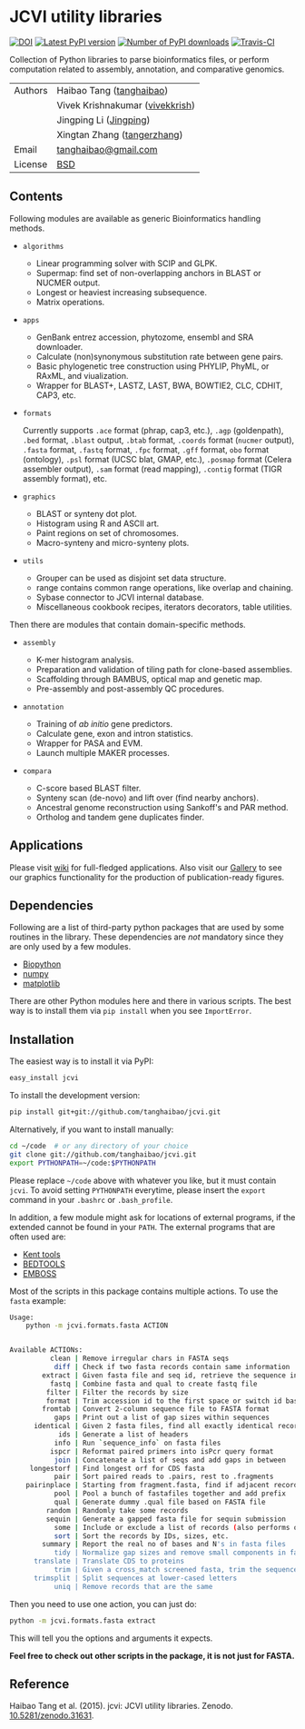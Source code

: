 # JCVI utility libraries

[![DOI](https://zenodo.org/badge/doi/10.5281/zenodo.31631.svg)](http://dx.doi.org/10.5281/zenodo.31631)
[![Latest PyPI version](https://img.shields.io/pypi/v/jcvi.svg)](https://pypi.python.org/pypi/jcvi)
[![Number of PyPI downloads](https://img.shields.io/pypi/dm/jcvi.svg)](https://pypi.python.org/pypi/jcvi)
[![Travis-CI](https://travis-ci.org/tanghaibao/jcvi.svg?branch=master)](https://travis-ci.org/tanghaibao/jcvi)

Collection of Python libraries to parse bioinformatics files, or perform
computation related to assembly, annotation, and comparative genomics.

| | |
| --- | --- |
| Authors | Haibao Tang ([tanghaibao](http://github.com/tanghaibao)) |
| | Vivek Krishnakumar ([vivekkrish](https://github.com/vivekkrish)) |
| | Jingping Li ([Jingping](https://github.com/Jingping)) |
| | Xingtan Zhang ([tangerzhang](https://github.com/tangerzhang)) |
| Email   | <tanghaibao@gmail.com> |
| License | [BSD](http://creativecommons.org/licenses/BSD/) |

## Contents

Following modules are available as generic Bioinformatics handling
methods.

- `algorithms`
  - Linear programming solver with SCIP and GLPK.
  - Supermap: find set of non-overlapping anchors in BLAST or NUCMER output.
  - Longest or heaviest increasing subsequence.
  - Matrix operations.

- `apps`
  - GenBank entrez accession, phytozome, ensembl and SRA downloader.
  - Calculate (non)synonymous substitution rate between gene pairs.
  - Basic phylogenetic tree construction using PHYLIP, PhyML, or RAxML, and viualization.
  - Wrapper for BLAST+, LASTZ, LAST, BWA, BOWTIE2, CLC, CDHIT, CAP3, etc.

- `formats`

    Currently supports `.ace` format (phrap, cap3, etc.), `.agp`
    (goldenpath), `.bed` format, `.blast` output, `.btab` format,
    `.coords` format (`nucmer` output), `.fasta` format, `.fastq`
    format, `.fpc` format, `.gff` format, `obo` format (ontology),
    `.psl` format (UCSC blat, GMAP, etc.), `.posmap` format (Celera
    assembler output), `.sam` format (read mapping), `.contig`
    format (TIGR assembly format), etc.

- `graphics`
  - BLAST or synteny dot plot.
  - Histogram using R and ASCII art.
  - Paint regions on set of chromosomes.
  - Macro-synteny and micro-synteny plots.

- `utils`
  - Grouper can be used as disjoint set data structure.
  - range contains common range operations, like overlap
    and chaining.
  - Sybase connector to JCVI internal database.
  - Miscellaneous cookbook recipes, iterators decorators,
    table utilities.

Then there are modules that contain domain-specific methods.

- `assembly`
  - K-mer histogram analysis.
  - Preparation and validation of tiling path for clone-based assemblies.
  - Scaffolding through BAMBUS, optical map and genetic map.
  - Pre-assembly and post-assembly QC procedures.

- `annotation`
  - Training of *ab initio* gene predictors.
  - Calculate gene, exon and intron statistics.
  - Wrapper for PASA and EVM.
  - Launch multiple MAKER processes.

- `compara`
  - C-score based BLAST filter.
  - Synteny scan (de-novo) and lift over (find nearby anchors).
  - Ancestral genome reconstruction using Sankoff's and PAR method.
  - Ortholog and tandem gene duplicates finder.

## Applications

Please visit [wiki](https://github.com/tanghaibao/jcvi/wiki) for
full-fledged applications. Also visit our
[Gallery](https://github.com/tanghaibao/jcvi/wiki/Gallery) to see our
graphics functionality for the production of publication-ready figures.

## Dependencies

Following are a list of third-party python packages that are used by
some routines in the library. These dependencies are *not* mandatory
since they are only used by a few modules.

- [Biopython](http://www.biopython.org)
- [numpy](http://numpy.scipy.org)
- [matplotlib](http://matplotlib.org/)

There are other Python modules here and there in various scripts. The
best way is to install them via `pip install` when you see
`ImportError`.

## Installation

The easiest way is to install it via PyPI:

```bash
easy_install jcvi
```

To install the development version:

```bash
pip install git+git://github.com/tanghaibao/jcvi.git
```

Alternatively, if you want to install manually:

```bash
cd ~/code  # or any directory of your choice
git clone git://github.com/tanghaibao/jcvi.git
export PYTHONPATH=~/code:$PYTHONPATH
```

Please replace `~/code` above with whatever you like, but it must
contain `jcvi`. To avoid setting `PYTHONPATH` everytime, please insert
the `export` command in your `.bashrc` or `.bash_profile`.

In addition, a few module might ask for locations of external programs,
if the extended cannot be found in your `PATH`. The external programs
that are often used are:

- [Kent tools](http://hgdownload.cse.ucsc.edu/admin/jksrc.zip)
- [BEDTOOLS](http://code.google.com/p/bedtools/)
- [EMBOSS](http://emboss.sourceforge.net/)

Most of the scripts in this package contains multiple actions. To use
the `fasta` example:

```bash
Usage:
    python -m jcvi.formats.fasta ACTION


Available ACTIONs:
          clean | Remove irregular chars in FASTA seqs
           diff | Check if two fasta records contain same information
        extract | Given fasta file and seq id, retrieve the sequence in fasta format
          fastq | Combine fasta and qual to create fastq file
         filter | Filter the records by size
         format | Trim accession id to the first space or switch id based on 2-column mapping file
        fromtab | Convert 2-column sequence file to FASTA format
           gaps | Print out a list of gap sizes within sequences
      identical | Given 2 fasta files, find all exactly identical records
            ids | Generate a list of headers
           info | Run `sequence_info` on fasta files
          ispcr | Reformat paired primers into isPcr query format
           join | Concatenate a list of seqs and add gaps in between
     longestorf | Find longest orf for CDS fasta
           pair | Sort paired reads to .pairs, rest to .fragments
    pairinplace | Starting from fragment.fasta, find if adjacent records can form pairs
           pool | Pool a bunch of fastafiles together and add prefix
           qual | Generate dummy .qual file based on FASTA file
         random | Randomly take some records
         sequin | Generate a gapped fasta file for sequin submission
           some | Include or exclude a list of records (also performs on .qual file if available)
           sort | Sort the records by IDs, sizes, etc.
        summary | Report the real no of bases and N's in fasta files
           tidy | Normalize gap sizes and remove small components in fasta
      translate | Translate CDS to proteins
           trim | Given a cross_match screened fasta, trim the sequence
      trimsplit | Split sequences at lower-cased letters
           uniq | Remove records that are the same
```

Then you need to use one action, you can just do:

```bash
python -m jcvi.formats.fasta extract
```

This will tell you the options and arguments it expects.

**Feel free to check out other scripts in the package, it is not just
for FASTA.**

## Reference

Haibao Tang et al. (2015). jcvi: JCVI utility libraries. Zenodo.
[10.5281/zenodo.31631](http://dx.doi.org/10.5281/zenodo.31631).
